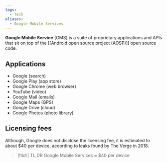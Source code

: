 ```yaml
---
tags:
  - Tech
aliases:
  - Google Mobile Services
---
```

**Google Mobile Service** (GMS) is a suite of proprietary applications and APIs that sit on top of the [[Android open source project (AOSP)]] open source code.

## Applications
- Google (search)
- Google Play (app store)
- Google Chrome (web browser)
- YouTube (video)
- Google Mail (emails)
- Google Maps (GPS)
- Google Drive (cloud)
- Google Photos (photo library)

## Licensing fees
Although, Google does not disclose the  licensing fee, it is estimated to about $40 per device, according to leaks found by The Verge in 2018.

> [!tldr] TL;DR
> Google Mobile Services ≈ $40 per device


